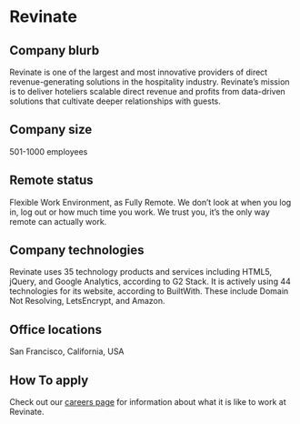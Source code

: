 # Revinate

## Company blurb

Revinate is one of the largest and most innovative providers of direct revenue-generating solutions in the hospitality industry. Revinate’s mission is to deliver hoteliers scalable direct revenue and profits from data-driven solutions that cultivate deeper relationships with guests. 

## Company size

501-1000 employees

## Remote status

Flexible Work Environment, as Fully Remote.
We don’t look at when you log in, log out or how much time you work. We trust you, it’s the only way remote can actually work.

## Company technologies

Revinate uses 35 technology products and services including HTML5, jQuery, and Google Analytics, according to G2 Stack.
It is actively using 44 technologies for its website, according to BuiltWith. These include Domain Not Resolving, LetsEncrypt, and Amazon.

## Office locations

San Francisco, California, USA

## How To apply
Check out our [careers page](https://www.revinate.com/about/careers/) for information about what it is like to work at Revinate.
